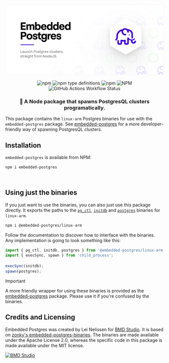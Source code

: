 ![Embedded Postgres](https://github.com/leinelissen/embedded-postgres/raw/master/docs/images/embedded-postgres-header.svg)

<div align="center">

![npm](https://img.shields.io/npm/v/@embedded-postgres/linux-arm)
![npm type definitions](https://img.shields.io/npm/types/@embedded-postgres/linux-arm)
![npm](https://img.shields.io/npm/dy/@embedded-postgres/linux-arm)
![NPM](https://img.shields.io/npm/l/@embedded-postgres/linux-arm)
![GitHub Actions Workflow Status](https://img.shields.io/github/actions/workflow/status/leinelissen/embedded-postgres/test.yml)

</div>

<h3 align="center">
    🐘 A Node package that spawns PostgresQL clusters programatically.
</h3>

This package contains the `linux-arm` Postgres binaries for use with the `embedded-postgres`
package. See
[embedded-postgres](https://github.com/leinelissen/embedded-postgres) for a more
developer-friendly way of spawning PostgresQL clusters.

## Installation
`embedded-postgres` is available from NPM:

```sh
npm i embedded-postgres
```

<br />

## Using just the binaries
If you just want to use the binaries, you can also just use this package
directly. It exports the paths to the
[`pg_ctl`](https://www.postgresql.org/docs/current/app-pg-ctl.html),
[`initdb`](https://www.postgresql.org/docs/current/app-initdb.html) and
[`postgres`](https://www.postgresql.org/docs/current/app-postgres.html) binaries
for `linux-arm`.

```sh
npm i @embedded-postgres/linux-arm
```


Follow the documentation to discover how to interface with the binaries. Any implementation is going to look something like this:
```ts
import { pg_ctl, initdb, postgres } from '@embedded-postgres/linux-arm'
import { execSync, spawn } from 'child_process';

execSync(initdb);
spawn(postgres);
```

> [!IMPORTANT]  
> A more friendly wrapper for using these binaries is provided as the
> [embedded-postgres](https://github.com/leinelissen/embedded-postgres) package.
> Please use it if you're confused by the binaries.

## Credits and Licensing
Embedded Postgres was created by Lei Nelissen for [BMD
Studio](https://bmd.studio). It is based on [zonky's
embedded-postgres-binaries](https://github.com/zonkyio/embedded-postgres). The
binaries are made available under the Apache License 2.0, whereas the specific
code in this package is made available under the MIT license.

<a href="https://bmd.studio">
    <img src="https://github.com/leinelissen/embedded-postgres/raw/master/docs/images/logo-bmd.svg" alt="BMD Studio" width="150" height="150" />
</a>

<br />
